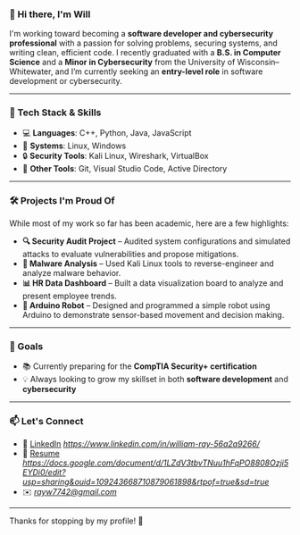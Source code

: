 ### 👋 Hi there, I'm Will

I'm working toward becoming a **software developer and cybersecurity professional** with a passion for solving problems, securing systems, and writing clean, efficient code. I recently graduated with a **B.S. in Computer Science** and a **Minor in Cybersecurity** from the University of Wisconsin–Whitewater, and I’m currently seeking an **entry-level role** in software development or cybersecurity.

---

### 🔧 Tech Stack & Skills

- 💻 **Languages**: C++, Python, Java, JavaScript
- 🐧 **Systems**: Linux, Windows
- 🔒 **Security Tools**: Kali Linux, Wireshark, VirtualBox
- 📁 **Other Tools**: Git, Visual Studio Code, Active Directory

---

### 🛠️ Projects I'm Proud Of

While most of my work so far has been academic, here are a few highlights:

- **🔍 Security Audit Project** – Audited system configurations and simulated attacks to evaluate vulnerabilities and propose mitigations.
- **🦠 Malware Analysis** – Used Kali Linux tools to reverse-engineer and analyze malware behavior.
- **📊 HR Data Dashboard** – Built a data visualization board to analyze and present employee trends.
- **🤖 Arduino Robot** – Designed and programmed a simple robot using Arduino to demonstrate sensor-based movement and decision making.

---

### 🎯 Goals

- 📚 Currently preparing for the **CompTIA Security+ certification**
- 💡 Always looking to grow my skillset in both **software development** and **cybersecurity**

---

### 📫 Let's Connect

- 💼 [LinkedIn](#) *https://www.linkedin.com/in/william-ray-56a2a9266/*
- 📄 [Resume](#) *https://docs.google.com/document/d/1LZdV3tbvTNuu1hFqPO8808Ozji5EYDi0/edit?usp=sharing&ouid=109243668710879061898&rtpof=true&sd=true*
- ✉️ *rayw7742@gmail.com*

---

Thanks for stopping by my profile! 🚀
